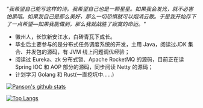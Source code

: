 *"我希望自己能写这样的诗。我希望自己也是一颗星星。如果我会发光，就不必害怕黑暗。如果我自己是那么美好，那么一切恐惧就可以烟消云散。于是我开始存下了一点希望—如果我能做到，那么我就战胜了寂寞的命运。"*

+ 徽州人，长饮新安江水，白砖青瓦下成长。
+ 毕业后主要参与的是分布式任务调度系统的开发，主用 Java，阅读过JDK 集合、并发包的源码，有 JVM 线上问题调优经验；
+ 阅读过 Eureka、zk 分布式锁、Apache RocketMQ 的源码，目前正在读 Spring IOC 和 AOP 部分的源码，同步阅读 Netty 的源码；
+ 计划学习 Golang 和 Rust(一直挖坑中……)

[![Panson's github stats](https://github-readme-stats.vercel.app/api?username=PansonPanson&show_icons=true&theme=moltack)](https://github.com/anuraghazra/github-readme-stats)

[![Top Langs](https://github-readme-stats.vercel.app/api/top-langs/?username=PansonPanson&hide=javascript,html,css,TSQL,shell)](https://github.com/anuraghazra/github-readme-stats)



